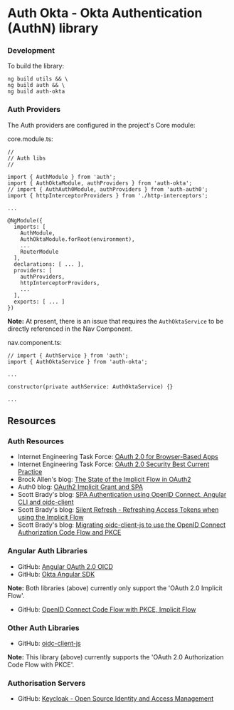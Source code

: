 # Auth Okta - Okta Authentication (AuthN) library

### Development

To build the library:

```
ng build utils && \
ng build auth && \
ng build auth-okta
```
### Auth Providers

The Auth providers are configured in the project's Core module:

core.module.ts:

```
//
// Auth libs
//

import { AuthModule } from 'auth';
import { AuthOktaModule, authProviders } from 'auth-okta';
// import { AuthAuth0Module, authProviders } from 'auth-auth0';
import { httpInterceptorProviders } from './http-interceptors';

...

@NgModule({
  imports: [
    AuthModule,
    AuthOktaModule.forRoot(environment),
    ...
    RouterModule
  ],
  declarations: [ ... ],
  providers: [
    authProviders,
    httpInterceptorProviders,
    ...
  ],
  exports: [ ... ]
})
```

**Note:** At present, there is an issue that requires the `AuthOktaService` to be directly referenced in the Nav Component.

nav.component.ts:

```
// import { AuthService } from 'auth';
import { AuthOktaService } from 'auth-okta';

...

constructor(private authService: AuthOktaService) {}

...
```

## Resources 

### Auth Resources
* Internet Engineering Task Force: [OAuth 2.0 for Browser-Based Apps](https://datatracker.ietf.org/doc/draft-ietf-oauth-browser-based-apps/)
* Internet Engineering Task Force: [OAuth 2.0 Security Best Current Practice](https://datatracker.ietf.org/doc/draft-ietf-oauth-security-topics/)
* Brock Allen's blog: [The State of the Implicit Flow in OAuth2](https://brockallen.com/2019/01/03/the-state-of-the-implicit-flow-in-oauth2/)
* Auth0 blog: [OAuth2 Implicit Grant and SPA](https://auth0.com/blog/oauth2-implicit-grant-and-spa/)
* Scott Brady's blog: [SPA Authentication using OpenID Connect, Angular CLI and oidc-client](https://www.scottbrady91.com/Angular/SPA-Authentiction-using-OpenID-Connect-Angular-CLI-and-oidc-client)
* Scott Brady's blog: [Silent Refresh - Refreshing Access Tokens when using the Implicit Flow](https://www.scottbrady91.com/OpenID-Connect/Silent-Refresh-Refreshing-Access-Tokens-when-using-the-Implicit-Flow)
* Scott Brady's blog: [Migrating oidc-client-js to use the OpenID Connect Authorization Code Flow and PKCE](https://www.scottbrady91.com/Angular/Migrating-oidc-client-js-to-use-the-OpenID-Connect-Authorization-Code-Flow-and-PKCE)

### Angular Auth Libraries
* GitHub: [Angular OAuth 2.0 OICD](https://github.com/manfredsteyer/angular-oauth2-oidc)
* GitHub: [Okta Angular SDK](https://github.com/okta/okta-oidc-js/tree/master/packages/okta-angular)

**Note:** Both libraries (above) currently only support the 'OAuth 2.0 Implicit Flow'.

* GitHub: [OpenID Connect Code Flow with PKCE, Implicit Flow](https://github.com/damienbod/angular-auth-oidc-client)

### Other Auth Libraries
* GitHub: [oidc-client-js](https://github.com/IdentityModel/oidc-client-js)

**Note:** This library (above) currently supports the 'OAuth 2.0 Authorization Code Flow with PKCE'.

### Authorisation Servers
* GitHub: [Keycloak - Open Source Identity and Access Management](https://www.keycloak.org/)

